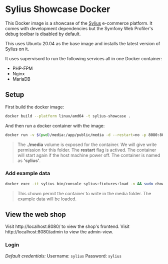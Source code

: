 # Sylius Showcase Docker
This Docker image is a showcase of the [Sylius](https://sylius.com/) e-commerce platform. It comes with development dependencies but the Symfony Web Profiler's debug toolbar is disabled by default.

This uses Ubuntu 20.04 as the base image and installs the latest version of Sylius on it.

It uses supervisord to run the following services all in one Docker container:
- PHP-FPM
- Nginx
- MariaDB

## Setup
First build the docker image:
```sh
docker build --platform linux/amd64 -t sylius-showcase .
```

And then run a docker container with the image:
```sh
docker run -v $(pwd)/media:/app/public/media -d --restart=no -p 8080:80 --name 'sylius' sylius-showcase
```
>The **./media** volume is exposed for the container. We will give write permission for this folder.
>The **restart** flag is actived. The container will start again if the host machine power off.
>The container is named as **'sylius'**.


### Add example data
```sh
docker exec -it sylius bin/console sylius:fixtures:load -n && sudo chown -R $USER media && sudo chmod -R 777 media
```
>This chown permit the container to write in the media folder.
>The example data will be loaded.

## View the web shop
Visit http://localhost:8080/ to view the shop's frontend.
Visit http://localhost:8080/admin to view the admin-view.

### Login
_Default credentials:_
Username: `sylius`
Password: `sylius`
